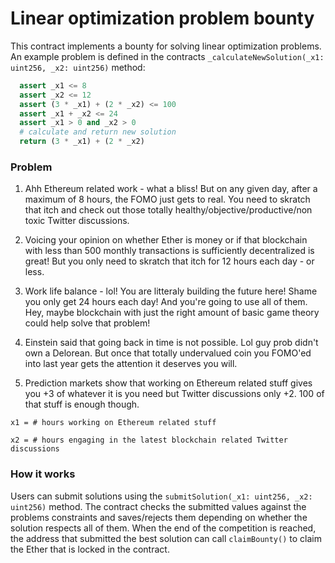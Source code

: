# Linear optimization problem bounty

This contract implements a bounty for solving linear optimization problems.
An example problem is defined in the contracts `_calculateNewSolution(_x1: uint256, _x2: uint256)` method:

```python
  assert _x1 <= 8
  assert _x2 <= 12
  assert (3 * _x1) + (2 * _x2) <= 100
  assert _x1 + _x2 <= 24
  assert _x1 > 0 and _x2 > 0
  # calculate and return new solution
  return (3 * _x1) + (2 * _x2)
```

### Problem

1) Ahh Ethereum related work - what a bliss! But on any given day, after a maximum of 8 hours, the FOMO just gets to real. You need to skratch that itch and check out those totally healthy/objective/productive/non toxic Twitter discussions.

2) Voicing your opinion on whether Ether is money or if that blockchain with less than 500 monthly transactions is sufficiently decentralized is great! But you only need to skratch that itch for 12 hours each day - or less.

3) Work life balance - lol! You are litteraly building the future here! Shame you only get 24 hours each day! And you're going to use all of them. Hey, maybe blockchain with just the right amount of basic game theory could help solve that problem!

4) Einstein said that going back in time is not possible. Lol guy prob didn't own a Delorean. But once that totally undervalued coin you FOMO'ed into last year gets the attention it deserves you will.

5) Prediction markets show that working on Ethereum related stuff gives you +3 of whatever it is you need but Twitter discussions only +2. 100 of that stuff is enough though.

`x1 = # hours working on Ethereum related stuff`

`x2 = # hours engaging in the latest blockchain related Twitter discussions`

### How it works

Users can submit solutions using the `submitSolution(_x1: uint256, _x2: uint256)` method.
The contract checks the submitted values against the problems constraints and saves/rejects them depending on whether the solution respects all of them.
When the end of the competition is reached, the address that submitted the best solution can call `claimBounty()` to claim the Ether that is locked in the contract.
